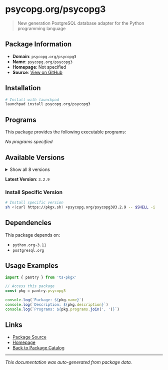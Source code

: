 # psycopg.org/psycopg3

> New generation PostgreSQL database adapter for the Python programming language

## Package Information

- **Domain**: `psycopg.org/psycopg3`
- **Name**: `psycopg.org/psycopg3`
- **Homepage**: Not specified
- **Source**: [View on GitHub](https://github.com/pkgxdev/pantry/tree/main/projects/psycopg.org/psycopg3/package.yml)

## Installation

```bash
# Install with launchpad
launchpad install psycopg.org/psycopg3
```

## Programs

This package provides the following executable programs:

*No programs specified*

## Available Versions

<details>
<summary>Show all 8 versions</summary>

- `3.2.9`, `3.2.8`, `3.2.7`, `3.2.6`, `3.2.5`
- `3.2.4`, `3.2.3`, `3.2.2`

</details>

**Latest Version**: `3.2.9`

### Install Specific Version

```bash
# Install specific version
sh <(curl https://pkgx.sh) +psycopg.org/psycopg3@3.2.9 -- $SHELL -i
```

## Dependencies

This package depends on:

- `python.org~3.11`
- `postgresql.org`

## Usage Examples

```typescript
import { pantry } from 'ts-pkgx'

// Access this package
const pkg = pantry.psycopg3

console.log(`Package: ${pkg.name}`)
console.log(`Description: ${pkg.description}`)
console.log(`Programs: ${pkg.programs.join(', ')}`)
```

## Links

- [Package Source](https://github.com/pkgxdev/pantry/tree/main/projects/psycopg.org/psycopg3/package.yml)
- [Homepage](#)
- [Back to Package Catalog](../../../package-catalog.md)

---

*This documentation was auto-generated from package data.*
